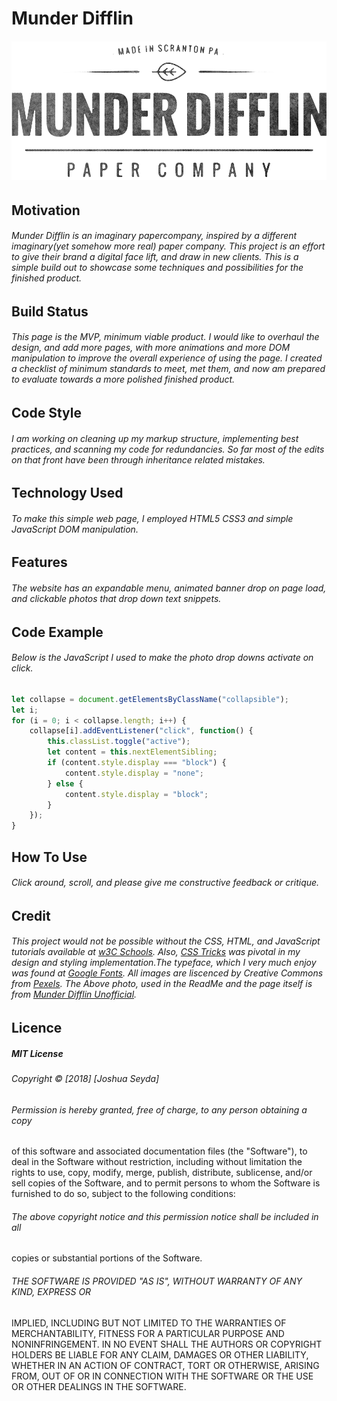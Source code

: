 # Munder Difflin
###### ![Munder Difflin Logo](pics/munDiffNew.png)
## Motivation
###### Munder Difflin is an imaginary papercompany, inspired by a different imaginary(yet somehow _more_ real) paper company. This project is an effort to give their brand a digital face lift, and draw in  new clients. This is a simple build out to showcase some techniques and possibilities for the finished product. 
## Build Status
###### This page is the MVP, minimum viable product. I would like to overhaul the design, and add more pages, with more animations and more DOM manipulation to improve the overall experience of using the page. I created a checklist of minimum standards to meet, met them, and now am prepared to evaluate towards a more polished finished product. 
## Code Style
###### I am working on cleaning up my markup structure, implementing best practices, and scanning my code for redundancies. So far most of the edits on that front have been through inheritance related mistakes.  
## Technology Used
###### To make this simple web page, I employed HTML5 CSS3 and simple JavaScript DOM manipulation.
## Features
###### The website has an expandable menu, animated banner drop on page load, and clickable photos that drop down text snippets.
## Code Example
###### Below is the JavaScript I used to make the photo drop downs activate on click. 
```javascript
let collapse = document.getElementsByClassName("collapsible");
let i;
for (i = 0; i < collapse.length; i++) {
    collapse[i].addEventListener("click", function() {
        this.classList.toggle("active");
        let content = this.nextElementSibling;
        if (content.style.display === "block") {
            content.style.display = "none";
        } else {
            content.style.display = "block";
        }
    });
}
```
## How To Use
###### Click around, scroll, and please give me constructive feedback or critique. 
## Credit
###### This project would not be possible without the CSS, HTML, and JavaScript tutorials available at [w3C Schools](https://www.w3schools.com/). Also, [CSS Tricks](https://css-tricks.com) was pivotal in my design and styling implementation.The typeface, which I very much enjoy was found at [Google Fonts](https://fonts.google.com/). All images are liscenced by Creative Commons from [Pexels](https://www.pexels.com/). The Above photo, used in the ReadMe and the page itself is from [Munder Difflin Unofficial](http://munderdifflin.madebysuperfly.com/).
## Licence
##### MIT License

###### Copyright &copy; [2018] [Joshua Seyda]

###### Permission is hereby granted, free of charge, to any person obtaining a copy
of this software and associated documentation files (the "Software"), to deal
in the Software without restriction, including without limitation the rights
to use, copy, modify, merge, publish, distribute, sublicense, and/or sell
copies of the Software, and to permit persons to whom the Software is
furnished to do so, subject to the following conditions:

###### The above copyright notice and this permission notice shall be included in all
copies or substantial portions of the Software.

###### THE SOFTWARE IS PROVIDED "AS IS", WITHOUT WARRANTY OF ANY KIND, EXPRESS OR
IMPLIED, INCLUDING BUT NOT LIMITED TO THE WARRANTIES OF MERCHANTABILITY,
FITNESS FOR A PARTICULAR PURPOSE AND NONINFRINGEMENT. IN NO EVENT SHALL THE
AUTHORS OR COPYRIGHT HOLDERS BE LIABLE FOR ANY CLAIM, DAMAGES OR OTHER
LIABILITY, WHETHER IN AN ACTION OF CONTRACT, TORT OR OTHERWISE, ARISING FROM,
OUT OF OR IN CONNECTION WITH THE SOFTWARE OR THE USE OR OTHER DEALINGS IN THE
SOFTWARE.







